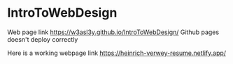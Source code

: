 # IntroToWebDesign

Web page link 
https://w3asl3y.github.io/IntroToWebDesign/
Github pages doesn't deploy correctly

Here is a working webpage link
https://heinrich-verwey-resume.netlify.app/
